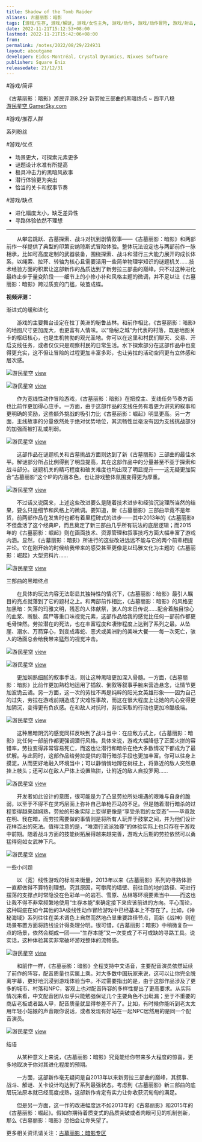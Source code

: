 ```yaml
---
title: Shadow of the Tomb Raider
aliases: 古墓丽影：暗影
tags: [游戏/生存, 游戏/解谜, 游戏/女性主角, 游戏/动作, 游戏/动作冒险, 游戏/射击, 游戏/探索, 游戏/单人, 游戏/冒险, 游戏/黑暗]
date: 2022-11-21T15:12:53+08:00
lastmod: 2022-11-21T15:42:06+08:00
from: 
permalink: /notes/2022/08/29/224931
layout: aboutgame 
developer: Eidos-Montréal, Crystal Dynamics, Nixxes Software
publisher: Square Enix
releasedate: 21/12/31
---
```


#游戏/简评

《古墓丽影：暗影》游民评测8.2分 新劳拉三部曲的黑暗终点 ~ 四平八稳  
[游民星空 GamerSky.com](https://www.gamersky.com/review/201809/1100431.shtml)

#游戏/推荐人群

系列粉丝

#游戏/优点

- 场景更大，可探索元素更多
- 谜题设计水准有所提高
- 极具冲击力的黑暗风故事
- 潜行体验更为突出
- 恰当的关卡和叙事节奏

#游戏/缺点

- 进化幅度太小，缺乏差异性
- 寻路体验依然不理想

---

　　从攀岩跳跃、古墓探索、战斗对抗到剧情叙事——《古墓丽影：暗影》和两部前作一样提供了典型的印第安纳琼斯式冒险体验。整体玩法设定也与两部前作一脉相承，比如可高度定制的武器装备，围绕探索、战斗和潜行三大能力展开的成长体系，以绳索、拉环、转轴为核心且需要活用一些简单物理学知识的谜题机关……技术经验方面的积累让这部新作的品质达到了新劳拉三部曲的巅峰。只不过这种进化最终止步于量变阶段——细节上的小修小补和风格主题的微调，并不足以让《古墓丽影：暗影》跨过质变的门槛，破茧成蝶。

**视频评测：**

渐进式的缓和进化

　　游戏的主要舞台设定在拉丁美洲的秘鲁丛林。和前作相比，《古墓丽影：暗影》的地图尺寸更加庞大，也更富有人情味。以“隐秘之城”为代表的村落，既是地图关卡的枢纽核心，也是生机勃勃的观光圣地。你可以在这里和村民们聊天、交易、开启支线任务，或者仅仅只是观察村民的日常生活。水下探索部分在这部作品中也变得更充实，这不但让冒险的过程更加丰富多彩，也让劳拉的活动空间更有立体感和层次感。

![游民星空](http://img1.gamersky.com/image2018/09/20180915_zcq_252_1/gamersky_01small_02_2018915144045C.jpg) [view](http://www.gamersky.com/showimage/id_gamersky.shtml?http://img1.gamersky.com/image2018/09/20180915_zcq_252_1/gamersky_01origin_01_20189151440163.jpg)

![游民星空](http://img1.gamersky.com/image2018/09/20180915_zcq_252_1/gamersky_02small_04_20189151440921.jpg) [view](http://www.gamersky.com/showimage/id_gamersky.shtml?http://img1.gamersky.com/image2018/09/20180915_zcq_252_1/gamersky_02origin_03_2018915144070A.jpg)

　　作为宽线性动作冒险游戏，《古墓丽影：暗影》在把控主、支线任务节奏方面也比前作更加得心应手。一方面，由于这部作品的支线任务有着更为讲究的叙事和更明确的奖励，这些额外挑战的吸引力比《古墓丽影：崛起》明显更高。另一方面，主线故事的分量依然处于绝对优势地位，其流畅性丝毫没有因为支线挑战部分的加强而被打乱或削弱。

![游民星空](http://img1.gamersky.com/image2018/09/20180915_zcq_252_1/gamersky_03small_06_20189151440F27.jpg) [view](http://www.gamersky.com/showimage/id_gamersky.shtml?http://img1.gamersky.com/image2018/09/20180915_zcq_252_1/gamersky_03origin_05_20189151440D50.jpg)

　　这部作品在谜题机关和古墓挑战方面则达到了新《古墓丽影》三部曲的最佳水平。解谜部分所占比例得到了明显提高，其在这部作品中的分量甚至不亚于探索和战斗部分。谜题机关的精巧程度和破关难度也均出现了明显提升——这无疑更加契合“古墓丽影”这个IP的内涵本色，也让游戏整体氛围变得更为厚重。

![游民星空](http://img1.gamersky.com/image2018/09/20180915_zcq_252_1/gamersky_04small_08_201891514407E8.jpg) [view](http://www.gamersky.com/showimage/id_gamersky.shtml?http://img1.gamersky.com/image2018/09/20180915_zcq_252_1/gamersky_04origin_07_201891514403D3.jpg)

　　不过话又说回来，上述这些改进要么是随着技术进步和经验沉淀理所当然的结果，要么只是细节和风格上的微调。要知道，新《古墓丽影》三部曲毕竟不是年货，前两部作品在发售时也都有着里程碑式的进步——其中2013年的《古墓丽影》不但盘活了这个经典IP，而且奠定了新三部曲几乎所有玩法的底层逻辑；而2015年的《古墓丽影：崛起》则在画面技术、资源管理和叙事技巧方面大幅丰富了游戏内涵。显然，《古墓丽影：暗影》所进行的这些改进远远不能与它的两个前辈相提并论。它在刚开始的时候给我带来的感受甚至更像是以玛雅文化为主题的《古墓丽影：崛起》大型资料片……

![游民星空](http://img1.gamersky.com/image2018/09/20180915_zcq_252_1/gamersky_05small_10_20189151440CCE.jpg) [view](http://www.gamersky.com/showimage/id_gamersky.shtml?http://img1.gamersky.com/image2018/09/20180915_zcq_252_1/gamersky_05origin_09_2018915144098A.jpg)

三部曲的黑暗终点

　　在具体的玩法内容无法彰显其独特性的情况下，《古墓丽影：暗影》最引人瞩目的亮点就落到了它的题材之上。和两部前作相比，《古墓丽影：暗影》的风格更加黑暗：失落的玛雅文明，残忍的人体献祭，骇人的末日传说……配合着触目惊心的血浆、断肢、腐尸等重口味视觉元素，这部作品给我的感觉比任何一部前作都更毛骨悚然。劳拉潜在的死法，也在丰富程度和凄惨程度上达到了系列之最。从坠崖、溺水、万箭穿心，到变成毒蛇、恶犬或美洲豹的美味大餐——每一次死亡，骇人的场面总会给我带来猛烈的视觉冲击。

![游民星空](http://img1.gamersky.com/image2018/09/20180915_zcq_252_1/gamersky_06small_12_20189151440456.jpg) [view](http://www.gamersky.com/showimage/id_gamersky.shtml?http://img1.gamersky.com/image2018/09/20180915_zcq_252_1/gamersky_06origin_11_20189151440112.jpg)

![游民星空](http://img1.gamersky.com/image2018/09/20180915_zcq_252_1/gamersky_07small_14_20189151440ADE.jpg) [view](http://www.gamersky.com/showimage/id_gamersky.shtml?http://img1.gamersky.com/image2018/09/20180915_zcq_252_1/gamersky_07origin_13_2018915144079A.jpg)

　　更加娴熟细腻的叙事手法，则让这种黑暗更加深入骨髓。一方面，《古墓丽影：暗影》比前作更加熟稔地运用了插叙、倒叙等叙事手腕来营造悬念，让情节更加波诡云谲。另一方面，这一次的劳拉不再是纯粹的阳光女英雄形象——因为自己的过失，劳拉在游戏前期造成了灾难性事故，而这在很大程度上让她的内心变得更加阴沉，变得更有负疚感。在和敌人对抗时，劳拉采取的行动也更加冷酷极端。

![游民星空](http://img1.gamersky.com/image2018/09/20180915_zcq_252_1/gamersky_08small_16_20189151440266.jpg) [view](http://www.gamersky.com/showimage/id_gamersky.shtml?http://img1.gamersky.com/image2018/09/20180915_zcq_252_1/gamersky_08origin_15_20189151440E22.jpg)

　　这种黑暗阴沉的感觉同样反映到了战斗当中：在应敌方式上，《古墓丽影：暗影》比任何一部前作都更强调潜行风格。具体来说，游戏大幅降低了正面火拼的容错率，劳拉变得非常容易死亡，而这也让潜行和暗杀在绝大多数情况下都成为了最优解。与此同时，这部作品给劳拉提供的潜行暗杀手段也更加丰富。你可以往身上摸泥，从而更好地融入环境当中；可以静悄悄地蹲在树枝上，将靠近的敌人突然悬挂上枝头；还可以在敌人尸体上设置陷阱，让附近的敌人自投罗网……

![游民星空](http://img1.gamersky.com/image2018/09/20180915_zcq_252_1/gamersky_09small_18_201891514408EE.jpg) [view](http://www.gamersky.com/showimage/id_gamersky.shtml?http://img1.gamersky.com/image2018/09/20180915_zcq_252_1/gamersky_09origin_17_201891514405AA.jpg)

　　开发者如此设计的意图，很可能是为了凸显劳拉所处境遇的艰难与自身的脆弱，以至于不得不在灵巧层面上弥补自己单枪匹马的不足。但是随着潜行暗杀的过程变得越来越娴熟，劳拉的形象实际上变得更像是“享受杀戮的女变态”——毕竟敌在明、我在暗，而劳拉需要做的事情则是将所有人玩弄于鼓掌之间，并为他们设计花样百出的死法。值得注意的是，“唯潜行流派独尊”的体验实际上也只存在于游戏中前期。随着战斗方面的技能树拓展得越来越完善，游戏大后期的劳拉依然可以勇猛得宛如女武神下凡。

![游民星空](http://img1.gamersky.com/image2018/09/20180915_zcq_252_1/gamersky_10small_20_20189151440F76.jpg) [view](http://www.gamersky.com/showimage/id_gamersky.shtml?http://img1.gamersky.com/image2018/09/20180915_zcq_252_1/gamersky_10origin_19_20189151440C32.jpg)

一些小问题

　　以（宽）线性游戏的标准来衡量，2013年以来《古墓丽影》系列的寻路体验一直都做得不算特别理想。究其原因，可攀爬的墙壁、前往目的地的路径、可进行摆荡的支撑点时常隐没在色彩单一的岩石、雪原、丛林等环境要素当中——而这也让我不得不非常频繁地使用“生存本能”来确定接下来应该前进的方向。平心而论，这种瑕疵在如今其他的3A级线性动作冒险游戏中已经基本上不存在了。比如，《神秘海域》系列往往在美术调色上自然而然地凸显重要路径节点，而新《战神》则在场景布置方面将路线设计得条理分明。很可惜，《古墓丽影：暗影》中稍微复杂一点的场景，依然会糊成一团——“生存本能”又一次变成了不可或缺的寻路工具。说实话，这种体验其实非常破坏游戏整体的流畅感。

![游民星空](http://img1.gamersky.com/image2018/09/20180915_zcq_252_1/gamersky_11small_22_201891514406FE.jpg) [view](http://www.gamersky.com/showimage/id_gamersky.shtml?http://img1.gamersky.com/image2018/09/20180915_zcq_252_1/gamersky_11origin_21_201891514403BA.jpg)

　　和前作一样，《古墓丽影：暗影》全程支持中文语音，主要配音演员依然延续了前作的阵容，配音质量也实属上乘。对大多数中国玩家来说，这可以让你完全脱离字幕，更好地沉浸到游戏体验当中。不过需要指出的是，由于这部作品涉及了更多的城市、村落和NPC，客观上也对配音阵容的多样性提出了更高要求。从实际情况来看，中文配音团队似乎只能勉强保证几个主要角色不出纰漏；至于不重要的商店老板或者路人甲，配音质量就显得参差不齐了。比如，有时候你能听到老太太用年轻小姑娘的声音跟你说话，或者发现有好站在一起NPC居然用的是同一个配音演员。

![游民星空](http://img1.gamersky.com/image2018/09/20180915_zcq_252_1/gamersky_12small_24_20189151440D86.jpg) [view](http://www.gamersky.com/showimage/id_gamersky.shtml?http://img1.gamersky.com/image2018/09/20180915_zcq_252_1/gamersky_12origin_23_20189151440A42.jpg)

结语

　　从某种意义上来说，《古墓丽影：暗影》究竟能给你带来多大程度的惊喜，更多地取决于你对其进化程度的预期。

　　一方面，这部新作毫无疑问是自2013年以来新劳拉三部曲的巅峰，其叙事、战斗、解谜、关卡设计均达到了系列最强状态。考虑到《古墓丽影》新三部曲的底层玩法原本就已经高度成熟，这部新作肯定有实力让你收获沉甸甸的满足。

　　但是另一方面，这一作的改进幅度远不如2013年的《古墓丽影》和2015年的《古墓丽影：崛起》。假如你期待着质变式的品质突破或者肉眼可见的机制创新，那么《古墓丽影：暗影》恐怕会让你失望了。

更多相关资讯请关注：[古墓丽影：暗影专区](https://www.gamersky.com/z/shadowoftombraider/)
